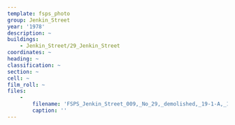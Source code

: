 ```yaml
---
template: fsps_photo
group: Jenkin_Street
year: '1978'
description: ~
buildings:
    - Jenkin_Street/29_Jenkin_Street
coordinates: ~
heading: ~
classification: ~
section: ~
cell: ~
film_roll: ~
files:
    -
        filename: 'FSPS_Jenkin_Street_009,_No_29,_demolished,_19-1-A,_1978.png'
        caption: ''
---
```

